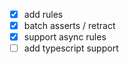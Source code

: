 - [x] add rules
- [x] batch asserts / retract
- [x] support async rules
- [ ] add typescript support

